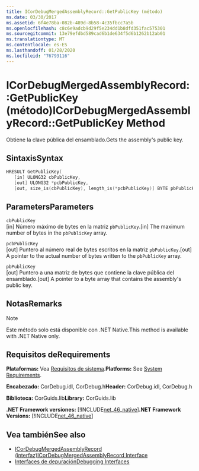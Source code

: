 ```yaml
---
title: ICorDebugMergedAssemblyRecord::GetPublicKey (método)
ms.date: 03/30/2017
ms.assetid: 6f4e78ba-082b-489d-8b58-4c35fbcc7a5b
ms.openlocfilehash: c8c6e9adcb9d29f5e234dd1b8dfd351fac575301
ms.sourcegitcommit: 13e79efdbd589cad6b1de634f5d6b1262b12ab01
ms.translationtype: MT
ms.contentlocale: es-ES
ms.lasthandoff: 01/28/2020
ms.locfileid: "76793116"
---
```

# <a name="icordebugmergedassemblyrecordgetpublickey-method"></a><span data-ttu-id="27421-102">ICorDebugMergedAssemblyRecord::GetPublicKey (método)</span><span class="sxs-lookup"><span data-stu-id="27421-102">ICorDebugMergedAssemblyRecord::GetPublicKey Method</span></span>
<span data-ttu-id="27421-103">Obtiene la clave pública del ensamblado.</span><span class="sxs-lookup"><span data-stu-id="27421-103">Gets the assembly's public key.</span></span>  
  
## <a name="syntax"></a><span data-ttu-id="27421-104">Sintaxis</span><span class="sxs-lookup"><span data-stu-id="27421-104">Syntax</span></span>  
  
```cpp  
HRESULT GetPublicKey(  
   [in] ULONG32 cbPublicKey,   
   [out] ULONG32 *pcbPublicKey,   
   [out, size_is(cbPublicKey), length_is(*pcbPublicKey)] BYTE pbPublicKey[]);  
```  
  
## <a name="parameters"></a><span data-ttu-id="27421-105">Parameters</span><span class="sxs-lookup"><span data-stu-id="27421-105">Parameters</span></span>  
 `cbPublicKey`  
 <span data-ttu-id="27421-106">[in] Número máximo de bytes en la matriz `pbPublicKey`.</span><span class="sxs-lookup"><span data-stu-id="27421-106">[in] The maximum number of bytes in the `pbPublicKey` array.</span></span>  
  
 `pcbPublicKey`  
 <span data-ttu-id="27421-107">[out] Puntero al número real de bytes escritos en la matriz `pbPublicKey`.</span><span class="sxs-lookup"><span data-stu-id="27421-107">[out] A pointer to the actual number of bytes written to the `pbPublicKey` array.</span></span>  
  
 `pbPublicKey`  
 <span data-ttu-id="27421-108">[out] Puntero a una matriz de bytes que contiene la clave pública del ensamblado.</span><span class="sxs-lookup"><span data-stu-id="27421-108">[out] A pointer to a byte array that contains the assembly's public key.</span></span>  
  
## <a name="remarks"></a><span data-ttu-id="27421-109">Notas</span><span class="sxs-lookup"><span data-stu-id="27421-109">Remarks</span></span>  
  
> [!NOTE]
> <span data-ttu-id="27421-110">Este método solo está disponible con .NET Native.</span><span class="sxs-lookup"><span data-stu-id="27421-110">This method is available with .NET Native only.</span></span>  
  
## <a name="requirements"></a><span data-ttu-id="27421-111">Requisitos de</span><span class="sxs-lookup"><span data-stu-id="27421-111">Requirements</span></span>  
 <span data-ttu-id="27421-112">**Plataformas:** Vea [Requisitos de sistema](../../../../docs/framework/get-started/system-requirements.md).</span><span class="sxs-lookup"><span data-stu-id="27421-112">**Platforms:** See [System Requirements](../../../../docs/framework/get-started/system-requirements.md).</span></span>  
  
 <span data-ttu-id="27421-113">**Encabezado:** CorDebug.idl, CorDebug.h</span><span class="sxs-lookup"><span data-stu-id="27421-113">**Header:** CorDebug.idl, CorDebug.h</span></span>  
  
 <span data-ttu-id="27421-114">**Biblioteca:** CorGuids.lib</span><span class="sxs-lookup"><span data-stu-id="27421-114">**Library:** CorGuids.lib</span></span>  
  
 <span data-ttu-id="27421-115">**.NET Framework versiones:** [!INCLUDE[net_46_native](../../../../includes/net-46-native-md.md)]</span><span class="sxs-lookup"><span data-stu-id="27421-115">**.NET Framework Versions:** [!INCLUDE[net_46_native](../../../../includes/net-46-native-md.md)]</span></span>  
  
## <a name="see-also"></a><span data-ttu-id="27421-116">Vea también</span><span class="sxs-lookup"><span data-stu-id="27421-116">See also</span></span>

- [<span data-ttu-id="27421-117">ICorDebugMergedAssemblyRecord (interfaz)</span><span class="sxs-lookup"><span data-stu-id="27421-117">ICorDebugMergedAssemblyRecord Interface</span></span>](icordebugmergedassemblyrecord-interface.md)
- [<span data-ttu-id="27421-118">Interfaces de depuración</span><span class="sxs-lookup"><span data-stu-id="27421-118">Debugging Interfaces</span></span>](debugging-interfaces.md)
